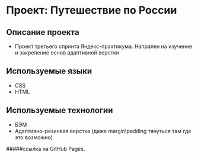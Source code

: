 # Проект: Путешествие по России

## Описание проекта
* Проект третьего спринта Яндекс-практикума. Напрален на изучение и закреление основ адаптивной верстки

## Используемые языки
* CSS
* HTML

## Используемые технологии
* БЭМ
* Адаптивно-резинвая верстка (даже margin\padding тянуться там где это возможно)

#####ссылка на GitHub Pages.